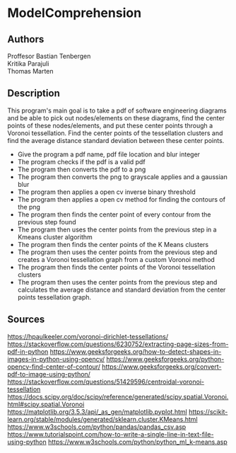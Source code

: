 # ModelComprehension

## Authors
Proffesor Bastian Tenbergen <br>
Kritika Parajuli <br>
Thomas Marten <br>

## Description

This program's main goal is to take a pdf of software engineering diagrams and be able to pick out nodes/elements on these diagrams, find the center points of these nodes/elements, and put these center points through a Voronoi tessellation. Find the center points of the tessellation clusters and find the average distance standard deviation between these center points. 

* Give the program a pdf name, pdf file location and blur integer
* The program checks if the pdf is a valid pdf
* The program then converts the pdf to a png
* The program then converts the png to grayscale applies and a gaussian blur
* The program then applies a open cv inverse binary threshold
* The program then applies a open cv method for finding the contours of the png
* The program then finds the center point of every contour from the previous step found
* The program then uses the center points from the previous step in a Kmeans cluster algorithm
* The program then finds the center points of the K Means clusters
* The program then uses the center points from the previous step and creates a Voronoi tessellation graph from a custom Voronoi method
* The program then finds the center points of the Voronoi tessellation clusters
* The program then uses the center points from the previous step and calculates the average distance and standard deviation from the center points tessellation graph.

## Sources
https://hpaulkeeler.com/voronoi-dirichlet-tessellations/
https://stackoverflow.com/questions/6230752/extracting-page-sizes-from-pdf-in-python
https://www.geeksforgeeks.org/how-to-detect-shapes-in-images-in-python-using-opencv/
https://www.geeksforgeeks.org/python-opencv-find-center-of-contour/
https://www.geeksforgeeks.org/convert-pdf-to-image-using-python/
https://stackoverflow.com/questions/51429596/centroidal-voronoi-tessellation
https://docs.scipy.org/doc/scipy/reference/generated/scipy.spatial.Voronoi.html#scipy.spatial.Voronoi
https://matplotlib.org/3.5.3/api/_as_gen/matplotlib.pyplot.html
https://scikit-learn.org/stable/modules/generated/sklearn.cluster.KMeans.html
https://www.w3schools.com/python/pandas/pandas_csv.asp
https://www.tutorialspoint.com/how-to-write-a-single-line-in-text-file-using-python
https://www.w3schools.com/python/python_ml_k-means.asp
